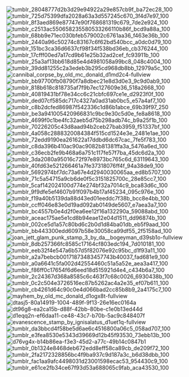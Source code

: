 ![tumblr_28048777d2b3d29e94922a29e857cb9f_ba72ec28_100](https://github.com/user-attachments/assets/ff61285a-f903-46f6-8814-f8d85c1304a4) ![tumblr_725d75399dfa2028a63a3d557245c670_3f4d7e97_100](https://github.com/user-attachments/assets/966abeff-59e9-428d-b472-2f5c63c7b498) ![tumblr_8f3aed869e87747e90f768681319c679_7de2e924_100](https://github.com/user-attachments/assets/977ba88d-21e0-42f3-bd86-5ac00da8f6ff) ![tumblr_c2513ac550658235580533266110b86f_bcd9a88a_100](https://github.com/user-attachments/assets/0e7d2a83-2c59-4ec4-90d0-e5e89b550f54) ![tumblr_68bb9e71ec030bfeb579002c6761aa36_f463e36b_100](https://github.com/user-attachments/assets/b9e41513-b56c-4179-820e-72db921bc684) ![tumblr_2440a96c50274c83167c6f62bd540bcc_a0dc0d79_100](https://github.com/user-attachments/assets/c820550a-9444-42e4-bdfe-4d26cc863934) ![tumblr_151bc3ca36d6637cf98f34f538bd36eb_cb376244_100](https://github.com/user-attachments/assets/cc7dab61-8d6e-4db3-a9cc-f477f234b8e2) ![tumblr_17cfff00ed7a17cd9b61e25b32ad2cef_fc93911b_100](https://github.com/user-attachments/assets/f82d5e27-d401-45b6-8b43-50bc0e6c2ac2) ![tumblr_25a3af13bb618d85e4d4981058a99bc8_048c4004_100](https://github.com/user-attachments/assets/5cb867ba-7b0f-4456-8a7c-24153d873da7) ![tumblr_39dd81255c2a3edeb3b295cd968db8bb_12979a5c_100](https://github.com/user-attachments/assets/2536942e-700f-422e-9077-2246da942c51) ![cannibal_corpse_by_old_mc_donald_d1md2c4-fullview](https://github.com/user-attachments/assets/7871a0a3-d51a-451e-9904-912dec207681) ![tumblr_bb97700fb08790f7a8dbec21e8d3d0e3_9c9d0ab9_100](https://github.com/user-attachments/assets/07a488a2-d1a2-4429-a59c-fa5b3f1fe19a) ![tumblr_818b618c818735af7f9b7ec127609e36_518a2668_100](https://github.com/user-attachments/assets/17eb54a0-8c50-401e-a73b-b560b1fa6d7b) ![tumblr_40819431bf78e34cc6c21cbfc697ce1e_d2923f0f_100](https://github.com/user-attachments/assets/70e7133f-588e-436a-8137-3bb718fa15bb) ![tumblr_ded07cf585dc717c4327a0ad31ab0bc5_e57a4af7_100](https://github.com/user-attachments/assets/c7d9238a-d307-4be2-a3e1-053c1b63ec7a) ![tumblr_c8b2dcfed86987f542336c1d86b1abce_69b39f97_250](https://github.com/user-attachments/assets/f9f76137-a345-4687-9c00-509ac0ea47e8) ![tumblr_be3a941005420966831c9bc9e30c5d0e_fe8a8618_100](https://github.com/user-attachments/assets/0108179e-c65b-4464-8da9-57cd0e2f8266) ![tumblr_4699f0c1be4fc32aeb5d75b298adb74c_b9a25f1b_100](https://github.com/user-attachments/assets/19f711b0-65d1-4942-b011-f216257def25) ![tumblr_70226205c43d8aad94b2ceb27bab3959_f51337bf_100](https://github.com/user-attachments/assets/ed0714b5-f3e5-4a62-87ea-1e0a0be4df3b) ![tumblr_4a058c2888320084384f515cd1524e3e_2481e1ae_100](https://github.com/user-attachments/assets/5e8d4b59-d046-4592-8188-33a9236952e5) ![tumblr_72edd9190ea261622a17ddbd6dc67cac_7fe5f783_100](https://github.com/user-attachments/assets/bd5a49fe-9d3e-4d1c-afcb-2524bab903a8) ![tumblr_c8da396b410ac90ac9082b81381ffa3a_5476a6ed_100](https://github.com/user-attachments/assets/1712c637-2178-4c69-b0f6-832f5e2462bd) ![tumblr_c36ecb2fe9b468a6a751c117fe57f7ba_45dc6d2a_100](https://github.com/user-attachments/assets/ac092860-6089-4583-bdb0-99555ef37cac) ![tumblr_3da2080a95016c72f97e8973bc765c6d_63119643_100](https://github.com/user-attachments/assets/a76f3bd2-f6bb-40b9-87f0-4f0b3e45a331) ![tumblr_40fd63e521266461a7fe37318076ff4f_94a38de9_100](https://github.com/user-attachments/assets/b6d207c2-c339-44f7-a099-bcad2f047b80) ![tumblr_5692974bf7dc73a67e4d2940030065aa_ed8b5707_100](https://github.com/user-attachments/assets/74151579-aa81-4e9c-9e7c-59b9a9fdd2dd) ![tumblr_71c5a54715a9cb6de0f5c3151825700c_28e85cc7_100](https://github.com/user-attachments/assets/f0353008-e39e-4ef9-8c4a-d19cf5539d77) ![tumblr_5caf142024100d774e274bf32a7014c9_bca83d6c_100](https://github.com/user-attachments/assets/423e7fe1-e2ce-4baf-855e-edcbb56a4fde) ![tumblr_9f9dfe5ef4607b91f097b4b17af45234_095c976e_100](https://github.com/user-attachments/assets/67876c19-a22a-4289-9b98-5588869aa400) ![tumblr_f19a40b5139da88d43ed01eeddc7f38b_bcc8e4bb_100](https://github.com/user-attachments/assets/0884c431-20ba-4576-9b29-4002f232827f) ![tumblr_ccff046e83e0d19ad092ab0149de5607_e7aea3a7_100](https://github.com/user-attachments/assets/7fc03ffd-5b53-4e4a-924e-0bd639f541ee) ![tumblr_bc4557b0e4d2f0ea6ee12f16a132290a_59088abd_100](https://github.com/user-attachments/assets/08252826-850d-4cdb-ab3f-e2beed953d0c) ![tumblr_aceac175ae5e1cd8b94eae12e04d1511_dd96874b_100](https://github.com/user-attachments/assets/147bdecd-8e0f-4c8d-9a09-294fce72c2e1) ![tumblr_002ce5d1a57c80bd6c2b0d1d84ba01db_eb5f9aad_100](https://github.com/user-attachments/assets/1376c7bc-9915-4d2b-9719-11d7cedba9fc) ![tumblr_bb443300edd6097b58e30058ca99df55_2f5158ad_100](https://github.com/user-attachments/assets/d54f186d-99aa-4520-9953-eca545eed518) ![joan_jett_glam_punk_stamp_3_by_da__bogeyman_d39sb1o-fullview](https://github.com/user-attachments/assets/01a34f42-6cef-4868-b22a-51554dc22ae5)
![tumblr_8db257366fc8585c17164cf803edc194_7d010181_100](https://github.com/user-attachments/assets/97d357af-6bdf-4921-8f66-d736c018b52f) ![tumblr_eeb32f4e547a6b57d5f82076e92c95bc_d1f93a11_100](https://github.com/user-attachments/assets/eab82a9f-7d58-4515-a20b-4813e6dc76ae) ![tumblr_a2a7bebcb00171873483457743b40037_fad681e9_100](https://github.com/user-attachments/assets/4023ba85-96fc-4a01-8a3a-0f6f30192ab9) ![tumblr_a0a6641c5fa002d42554460c51a5a52e_aea3a417_100](https://github.com/user-attachments/assets/7ef6cbf7-ac62-477b-89b4-4c986c8e0c83) ![tumblr_f86ff0c17654f6d6eed18d515921d4e4_c434b6a7_100](https://github.com/user-attachments/assets/01afbbf4-c2b9-49c4-8712-642892efa45a) ![tumblr_2c24367d368a8585c6c463f7c68c0026_6930438b_100](https://github.com/user-attachments/assets/2a36fc9b-c1a5-4aa2-99bc-a142e5b86114) ![tumblr_0c2c504e3726516ec87b5262ac4a2e35_ef07b611_100](https://github.com/user-attachments/assets/5c8f5b82-ff15-4821-ab2b-72469b517164) ![tumblr_cb4261d64c90c0e4d066bad2cc85b8b9_2a4175c7_100](https://github.com/user-attachments/assets/da1f1a46-1b0f-4578-b12a-194f698c77d9) ![mayhem_by_old_mc_donald_d1ogx8t-fullview](https://github.com/user-attachments/assets/1abf031f-7896-4617-83b0-ef37cd482d54) ![dtasj5-80a14919-1004-489f-9f13-26e16ec0164a](https://github.com/user-attachments/assets/64049a0c-7df0-40d4-a66f-12f7afd1ffe8) ![dt96g8-ea2ca15b-d88f-42bb-80be-c1e0b13ed44d](https://github.com/user-attachments/assets/d1ff4a36-be1d-4a52-92d2-84351d9e7757) ![d1eqq2n-ef6daa11-ce48-43c7-b70b-5ac9c848407f](https://github.com/user-attachments/assets/ca9cf1f3-c2be-424e-b937-f3c120edb549) ![evanescence_stamp_by_ignisalatus_d1uet1q-fullview](https://github.com/user-attachments/assets/d07f8de7-5f21-4538-8593-538df10aa0c5) ![tumblr_da3bbcd4f58be5d6ae6c4516800a06c5_058ad707_100](https://github.com/user-attachments/assets/94f98d32-fe18-4358-acba-1d71a2d4c476) ![tumblr_e3fea8530e5343d39669d12b45f93530_73ebb13b_100](https://github.com/user-attachments/assets/8c948e33-c5a0-40e4-b167-88a4bbeddba0) ![d76vg4x-b14b86ea-f3e3-45d2-a77c-49b14c0847b1](https://github.com/user-attachments/assets/4d42598a-6df0-440e-9c3d-29a19ee2677a) ![tumblr_0b1324e8468deb672edd8eff58ca89cb_de209f72_100](https://github.com/user-attachments/assets/bbf747c7-ca6e-4c04-978f-b67d04d32793) ![tumblr_2fa2172328856bc4f9ba937c9d187a3c_b6d38dbb_100](https://github.com/user-attachments/assets/da030789-9c91-43ec-b495-f4e853c8a932) ![tumblr_fac1aa9afc4498031d23001598ecac53_954430c9_100](https://github.com/user-attachments/assets/3445b28e-0b40-4674-a18f-91e58ce4d1a4) ![tumblr_e61ce2fb34ce67f93d53a688065c9fab_aca43530_100](https://github.com/user-attachments/assets/da4ccc13-f699-424c-b15e-257fa692022b)





